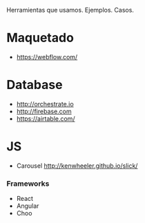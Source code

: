 Herramientas que usamos. Ejemplos. Casos.

# Maquetado

- https://webflow.com/

# Database

- http://orchestrate.io
- http://firebase.com
- https://airtable.com/


# JS

- Carousel http://kenwheeler.github.io/slick/ 


### Frameworks
- React
- Angular
- Choo
